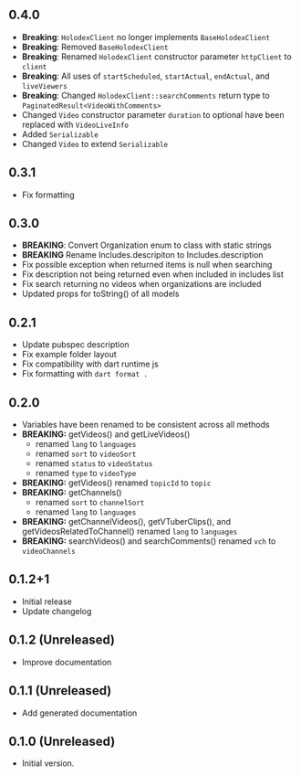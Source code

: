 <!-- markdownlint-disable MD041 -->

## 0.4.0

- **Breaking**: `HolodexClient` no longer implements `BaseHolodexClient`
- **Breaking**: Removed `BaseHolodexClient`
- **Breaking**: Renamed `HolodexClient` constructor parameter `httpClient` to `client`
- **Breaking**: All uses of `startScheduled`, `startActual`, `endActual`, and `liveViewers`
- **Breaking**: Changed `HolodexClient::searchComments` return type to `PaginatedResult<VideoWithComments>`
- Changed `Video` constructor parameter `duration` to optional
have been replaced with `VideoLiveInfo`
- Added `Serializable`
- Changed `Video` to extend `Serializable`

## 0.3.1

- Fix formatting

## 0.3.0

- **BREAKING**: Convert Organization enum to class with static strings
- **BREAKING** Rename Includes.descripiton to Includes.description
- Fix possible exception when returned items is null when searching
- Fix description not being returned even when included in includes list
- Fix search returning no videos when organizations are included
- Updated props for toString() of all models

## 0.2.1

- Update pubspec description
- Fix example folder layout
- Fix compatibility with dart runtime js
- Fix formatting with `dart format .`

## 0.2.0

- Variables have been renamed to be consistent across all methods
- **BREAKING:** getVideos() and getLiveVideos()
  - renamed `lang` to `languages`
  - renamed `sort` to `videoSort`
  - renamed `status` to `videoStatus`
  - renamed `type` to `videoType`
- **BREAKING:** getVideos() renamed `topicId` to `topic`
- **BREAKING:** getChannels()
  - renamed `sort` to `channelSort`
  - renamed `lang` to `languages`
- **BREAKING:** getChannelVideos(), getVTuberClips(), and getVideosRelatedToChannel() renamed `lang` to `languages`
- **BREAKING:** searchVideos() and searchComments() renamed `vch` to `videoChannels`

## 0.1.2+1

- Initial release
- Update changelog

## 0.1.2 (Unreleased)

- Improve documentation

## 0.1.1 (Unreleased)

- Add generated documentation

## 0.1.0 (Unreleased)

- Initial version.

